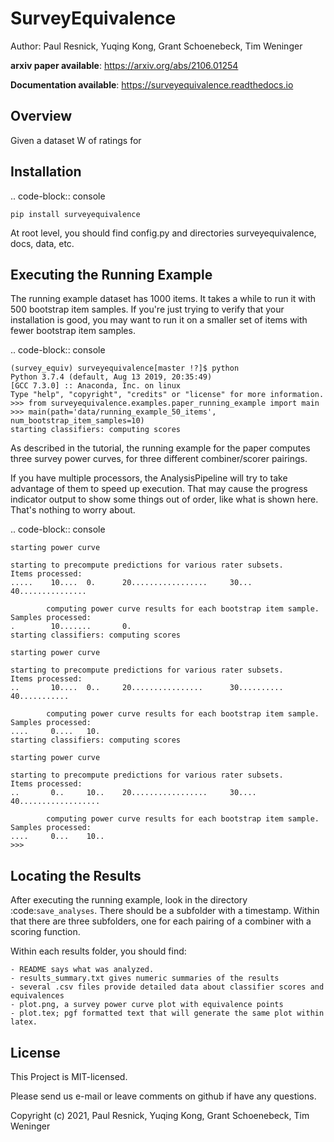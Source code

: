 # SurveyEquivalence
Author: Paul Resnick, Yuqing Kong, Grant Schoenebeck, Tim Weninger

**arxiv paper available**: https://arxiv.org/abs/2106.01254

**Documentation available**: https://surveyequivalence.readthedocs.io 

## Overview
Given a dataset W of ratings for 

Installation
------------

.. code-block:: console

    pip install surveyequivalence

At root level, you should find config.py and directories surveyequivalence, docs, data, etc.

Executing the Running Example
-----------------------------

The running example dataset has 1000 items. It takes a while to run it with 500 bootstrap item samples.
If you're just trying to verify that your installation is good, you may want to run it on a smaller set of items
with fewer bootstrap item samples.

.. code-block:: console

    (survey_equiv) surveyequivalence[master !?]$ python
    Python 3.7.4 (default, Aug 13 2019, 20:35:49)
    [GCC 7.3.0] :: Anaconda, Inc. on linux
    Type "help", "copyright", "credits" or "license" for more information.
    >>> from surveyequivalence.examples.paper_running_example import main
    >>> main(path='data/running_example_50_items', num_bootstrap_item_samples=10)
    starting classifiers: computing scores

As described in the tutorial, the running example for the paper computes three survey power curves, for three different
combiner/scorer pairings.

If you have multiple processors, the AnalysisPipeline will try to take advantage of them to speed up execution.
That may cause the progress indicator output to show some things out of order, like what is shown here.
That's nothing to worry about.

.. code-block:: console

    starting power curve

    starting to precompute predictions for various rater subsets.
    Items processed:
    .....    10....  0.      20.................     30...   40...............

            computing power curve results for each bootstrap item sample.
    Samples processed:
    .        10.......       0.
    starting classifiers: computing scores

    starting power curve

    starting to precompute predictions for various rater subsets.
    Items processed:
    ..       10....  0..     20................      30..........    40...........

            computing power curve results for each bootstrap item sample.
    Samples processed:
    ....     0....   10.
    starting classifiers: computing scores

    starting power curve

    starting to precompute predictions for various rater subsets.
    Items processed:
    ..       0..     10..    20.................     30....  40..................

            computing power curve results for each bootstrap item sample.
    Samples processed:
    ....     0...    10..
    >>>

Locating the Results
--------------------

After executing the running example, look in the directory :code:`save_analyses`. There should be a subfolder with a
timestamp. Within that there are three subfolders, one for each pairing of a combiner with a scoring function.

Within each results folder, you should find:

    - README says what was analyzed.
    - results_summary.txt gives numeric summaries of the results
    - several .csv files provide detailed data about classifier scores and equivalences
    - plot.png, a survey power curve plot with equivalence points
    - plot.tex; pgf formatted text that will generate the same plot within latex.


## License
This Project is MIT-licensed.

Please send us e-mail or leave comments on github if have any questions.

Copyright (c) 2021, Paul Resnick, Yuqing Kong, Grant Schoenebeck, Tim Weninger 






